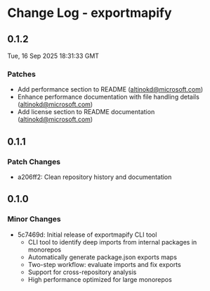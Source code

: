 # Change Log - exportmapify

<!-- This log was last generated on Tue, 16 Sep 2025 18:31:33 GMT and should not be manually modified. -->

<!-- Start content -->

## 0.1.2

Tue, 16 Sep 2025 18:31:33 GMT

### Patches

- Add performance section to README (altinokd@microsoft.com)
- Enhance performance documentation with file handling details (altinokd@microsoft.com)
- Add license section to README documentation (altinokd@microsoft.com)

## 0.1.1

### Patch Changes

- a206ff2: Clean repository history and documentation

## 0.1.0

### Minor Changes

- 5c7469d: Initial release of exportmapify CLI tool
  - CLI tool to identify deep imports from internal packages in monorepos
  - Automatically generate package.json exports maps
  - Two-step workflow: evaluate imports and fix exports
  - Support for cross-repository analysis
  - High performance optimized for large monorepos
